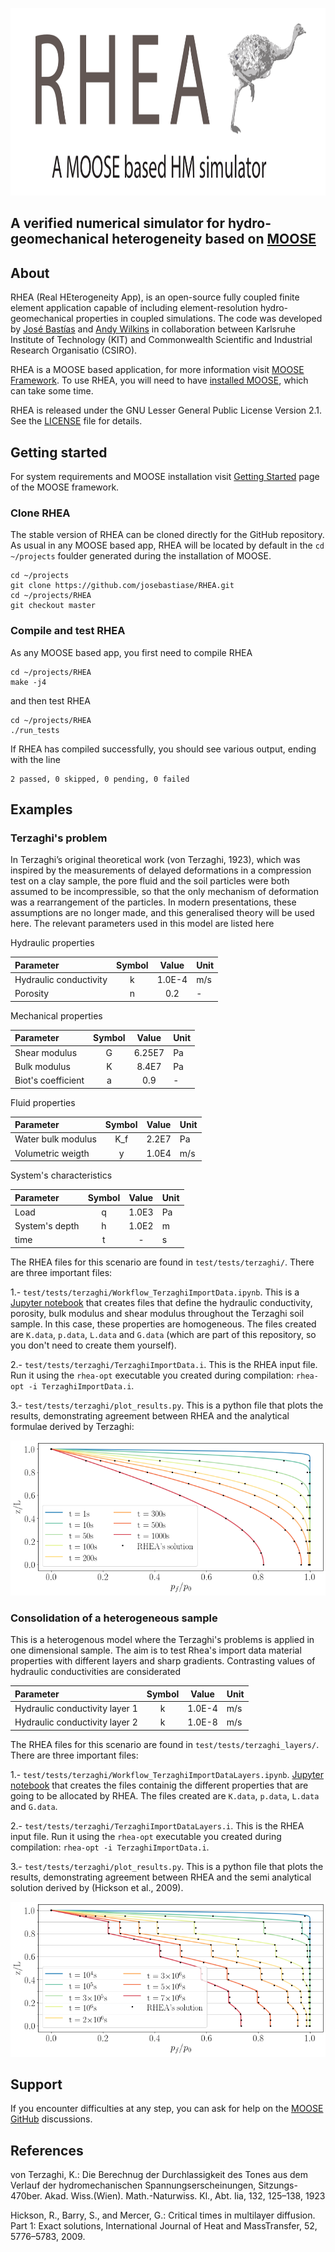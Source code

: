 <p align="center">
 <img src="images/RHEA1.png" width="1200" height="300">
</p>

## A verified numerical simulator for hydro-geomechanical heterogeneity based on [MOOSE](https://mooseframework.inl.gov/)


## About

RHEA (Real HEterogeneity App), is an open-source fully coupled finite element application capable of including element-resolution hydro-geomechanical properties in coupled simulations. The code was developed by [José Bastías](https://ingeo.agw.kit.edu/21_99.php) and [Andy Wilkins](https://research.csiro.au/mgt/andy-wilkins/) in collaboration between Karlsruhe Institute of Technology (KIT) and Commonwealth Scientific and Industrial Research Organisatio (CSIRO).

RHEA is a MOOSE based application, for more information visit [MOOSE Framework](https://mooseframework.inl.gov/). To use RHEA, you will need to have [installed MOOSE](https://mooseframework.inl.gov/getting_started/installation/index.html), which can take some time.

RHEA is released under the GNU Lesser General Public License Version 2.1.  See the [LICENSE](LICENSE) file for details.

## Getting started

For system requirements and MOOSE installation visit [Getting Started](https://mooseframework.inl.gov/getting_started/installation/index.html) page of the MOOSE framework.

### Clone RHEA

The stable version of RHEA can be cloned directly for the GitHub repository. As usual in any MOOSE based app, RHEA will be located by default in the `cd ~/projects` foulder generated during the installation of MOOSE.

```
cd ~/projects
git clone https://github.com/josebastiase/RHEA.git
cd ~/projects/RHEA
git checkout master
```

### Compile and test RHEA

As any MOOSE based app, you first need to compile RHEA 

```
cd ~/projects/RHEA
make -j4
```

and then test RHEA

```
cd ~/projects/RHEA
./run_tests
```
If RHEA has compiled successfully, you should see various output, ending with the line

```
2 passed, 0 skipped, 0 pending, 0 failed
```

## Examples

### Terzaghi's problem

In Terzaghi’s original theoretical work (von Terzaghi, 1923), which was inspired by the measurements of delayed deformations in a compression test on a clay sample, the pore fluid and the soil particles were both assumed to be incompressible, so that the only mechanism of deformation was a rearrangement of the particles. In modern presentations, these assumptions are no longer made, and this generalised theory will be used here. The relevant parameters used in this model are listed here

Hydraulic properties

| Parameter | Symbol | Value | Unit | 
| :--- | :---: | :---:         |:---| 
| Hydraulic conductivity | k | 1.0E-4  | m/s |
| Porosity | n | 0.2 | - |

Mechanical properties

| Parameter | Symbol | Value | Unit | 
| :--- | :---: | :---:         |:---| 
| Shear modulus | G | 6.25E7 | Pa |
| Bulk modulus| K | 8.4E7 | Pa |
| Biot's coefficient | a | 0.9 | - |

Fluid properties

| Parameter | Symbol | Value | Unit | 
| :--- | :---: | :---:         |:---| 
| Water bulk modulus| K_f | 2.2E7 | Pa |
| Volumetric weigth | y | 1.0E4 | m/s  |

System's characteristics

| Parameter | Symbol | Value | Unit | 
| :--- | :---: | :---:         |:---| 
| Load| q | 1.0E3 | Pa |
| System's depth | h | 1.0E2 | m |
| time| t | - | s |

The RHEA files for this scenario are found in `test/tests/terzaghi/`. There are three important files:

1.-  `test/tests/terzaghi/Workflow_TerzaghiImportData.ipynb`.  This is a [Jupyter notebook](https://jupyter.org/) that creates files that define the hydraulic conductivity, porosity, bulk modulus and shear modulus throughout the Terzaghi soil sample.  In this case, these properties are homogeneous.  The files created are `K.data`, `p.data`, `L.data` and `G.data` (which are part of this repository, so you don't need to create them yourself).

2.- `test/tests/terzaghi/TerzaghiImportData.i`.  This is the RHEA input file.  Run it using the `rhea-opt` executable you created during compilation: `rhea-opt -i TerzaghiImportData.i`.

3.- `test/tests/terzaghi/plot_results.py`.  This is a python file that plots the results, demonstrating agreement between RHEA and the analytical formulae derived by Terzaghi:

![Image](test/tests/terzaghi/terzaghi_p.png)

### Consolidation of a heterogeneous sample

This is a heterogenous model where the Terzaghi's problems is applied in one dimensional sample. The aim is to test Rhea's import data material properties with different layers and sharp gradients. Contrasting values of hydraulic conductivities are considerated

| Parameter | Symbol | Value | Unit | 
| :--- | :---: | :---:         |:---| 
| Hydraulic conductivity layer 1 | k | 1.0E-4  | m/s |
| Hydraulic conductivity layer 2 | k | 1.0E-8  | m/s |

The RHEA files for this scenario are found in `test/tests/terzaghi_layers/`. There are three important files:

1.-  `test/tests/terzaghi/Workflow_TerzaghiImportDataLayers.ipynb`. [Jupyter notebook](https://jupyter.org/) that creates the files containig the different properties that are going to be allocated by RHEA. The files created are `K.data`, `p.data`, `L.data` and `G.data`.

2.- `test/tests/terzaghi/TerzaghiImportDataLayers.i`.  This is the RHEA input file.  Run it using the `rhea-opt` executable you created during compilation: `rhea-opt -i TerzaghiImportData.i`.

3.- `test/tests/terzaghi/plot_results.py`.  This is a python file that plots the results, demonstrating agreement between RHEA and the semi analytical solution derived by (Hickson et al., 2009).

![Image](test/tests/terzaghi_layers/TerzaghisImportDataLayers.png)

## Support

If you encounter difficulties at any step, you can ask for help on the [MOOSE GitHub](https://github.com/idaholab/moose/discussions) discussions.

## References

von Terzaghi, K.: Die Berechnug der Durchlassigkeit des Tones aus dem Verlauf der hydromechanischen Spannungserscheinungen, Sitzungs-470ber. Akad. Wiss.(Wien). Math.-Naturwiss. Kl., Abt. Iia, 132, 125–138, 1923

Hickson, R., Barry, S., and Mercer, G.: Critical times in multilayer diffusion. Part 1: Exact solutions, International Journal of Heat and MassTransfer, 52, 5776–5783, 2009.
